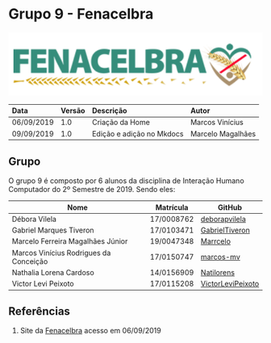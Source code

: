 # Grupo 9 - Fenacelbra

![Logo.](./assets/img/logo.png)

|Data|Versão|Descrição|Autor|
|:---|:---|:---|:---|
|06/09/2019|1.0|Criação da Home |Marcos Vinícius|
|09/09/2019|1.0|Edição e adição no Mkdocs |Marcelo Magalhães|

## Grupo

O grupo 9 é composto por 6 alunos da disciplina de Interação Humano Computador do 2º Semestre de 2019. Sendo eles:

| Nome | Matrícula | GitHub |
| ------ | ------ | ------- |
| Débora Vilela | 17/0008762| [deborapvilela](https://github.com/deborapvilela) |
| Gabriel Marques Tiveron  | 17/0103471 | [GabrielTiveron](https://github.com/GabrielTiveron)
| Marcelo Ferreira Magalhães Júnior| 19/0047348 | [Marrcelo](https://github.com/Marrcelo)
| Marcos Vinícius Rodrigues da Conceição | 17/0150747 | [marcos-mv](https://github.com/marcos-mv) |
| Nathalia Lorena Cardoso | 14/0156909 | [Natilorens](https://github.com/Natilorens)
| Victor Levi Peixoto| 17/0115208 | [VictorLeviPeixoto](https://github.com/VictorLeviPeixoto) |

## Referências

1. Site da [Fenacelbra](http://www.fenacelbra.com.br/) acesso em 06/09/2019
